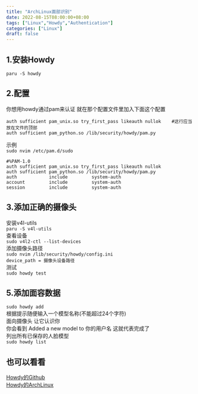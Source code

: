 ```yaml
---
title: "ArchLinux面部识别"
date: 2022-08-15T08:00:00+08:00
tags: ["Linux","Howdy","Authentication"]
categories: ["Linux"]
draft: false
---
```


## 1.安装Howdy

`paru -S howdy`

## 2.配置

你想用howdy通过pam来认证 就在那个配置文件里加入下面这个配置

```
auth sufficient pam_unix.so try_first_pass likeauth nullok    #这行应当放在文件的顶部
auth sufficient pam_python.so /lib/security/howdy/pam.py
```

示例  
`sudo nvim /etc/pam.d/sudo`

```
#%PAM-1.0
auth sufficient pam_unix.so try_first_pass likeauth nullok
auth sufficient pam_python.so /lib/security/howdy/pam.py
auth            include         system-auth
account         include         system-auth
session         include         system-auth
```

## 3.添加正确的摄像头

安装v4l-utils  
`paru -S v4l-utils`  
查看设备  
`sudo v4l2-ctl --list-devices`  
添加摄像头路径  
`sudo nvim /lib/security/howdy/config.ini`  
`device_path = 摄像头设备路径`  
测试  
`sudo howdy test`

## 5.添加面容数据

`sudo howdy add`  
根据提示随便输入一个模型名称(不能超过24个字符)  
面向摄像头 让它认识你  
你会看到 Added a new model to 你的用户名 这就代表完成了  
列出所有已保存的人脸模型  
`sudo howdy list`

## 也可以看看

[Howdy的Github](https://github.com/boltgolt/howdy)  
[Howdy的ArchLinux](https://wiki.archlinux.org/title/Howdy)